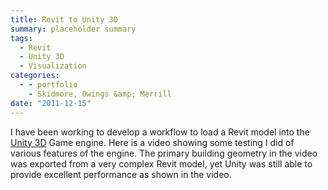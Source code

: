 ```yaml
---
title: Revit to Unity 3D
summary: placeholder summary
tags:
  - Revit
  - Unity 3D
  - Visualization
categories:
  - - portfolio
    - Skidmore, Owings &amp; Merrill
date: "2011-12-15"
---
```


I have been working to develop a workflow to load a Revit model into the [Unity 3D](http://unity3d.com/) Game engine. Here is a video showing some testing I did of various features of the engine. The primary building geometry in the video was exported from a very complex Revit model, yet Unity was still able to provide excellent performance as shown in the video.
